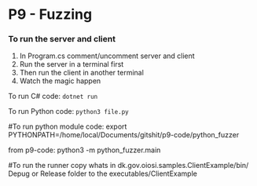 # P9 - Fuzzing
### To run the server and client
1. In Program.cs comment/uncomment server and client
2. Run the server in a terminal first
3. Then run the client in another terminal
4. Watch the magic happen

To run C# code: `dotnet run`

To run Python code: `python3 file.py`


#To run python module code:
export PYTHONPATH=/home/local/Documents/gitshit/p9-code/python_fuzzer

from p9-code:
python3 -m python_fuzzer.main

#To run the runner copy whats in dk.gov.oiosi.samples.ClientExample/bin/ Depug or Release folder to the executables/ClientExample